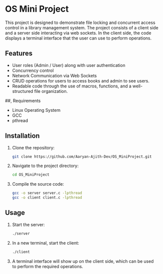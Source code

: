 # OS Mini Project

This project is designed to demonstrate file locking and concurrent access control in a library management system.
The project consists of a client side and a server side interacting via web sockets. In the client side, the code displays a terminal
interface that the user can use to perform operations.

## Features

- User roles (Admin / User) along with user authentication
- Concurrency control
- Network Communication via Web Sockets
- CRUD operations for users to access books and admin to see users.
- Readable code through the use of macros, functions, and a well-structured file organization.

##, Requirements

- Linux Operating System
- GCC
- pthread

## Installation

1. Clone the repository:

   ```bash
   git clone https://github.com/Aaryan-Ajith-Dev/OS_MiniProject.git
   ```

2. Navigate to the project directory:

   ```bash
   cd OS_MiniProject
   ```

3. Compile the source code:

   ```bash
   gcc -o server server.c -lpthread
   gcc -o client client.c -lpthread
   ```

## Usage

1. Start the server:

   ```bash
   ./server
   ```

2. In a new terminal, start the client:

   ```bash
   ./client
   ```

3. A terminal interface will show up on the client side, which can be used to perform the required operations.
